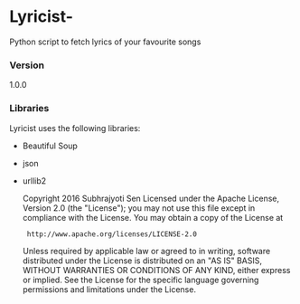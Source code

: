 # Lyricist-
Python script to fetch lyrics of your favourite songs

### Version
1.0.0

### Libraries
Lyricist uses the following libraries:

* Beautiful Soup
* json
* urllib2



    Copyright 2016 Subhrajyoti Sen
    Licensed under the Apache License, Version 2.0 (the "License");
    you may not use this file except in compliance with the License.
    You may obtain a copy of the License at

       http://www.apache.org/licenses/LICENSE-2.0

    Unless required by applicable law or agreed to in writing, software
    distributed under the License is distributed on an "AS IS" BASIS,
    WITHOUT WARRANTIES OR CONDITIONS OF ANY KIND, either express or implied.
    See the License for the specific language governing permissions and
    limitations under the License.


